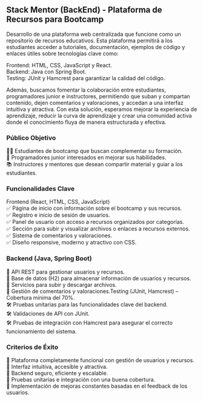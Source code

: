 ## Stack Mentor (BackEnd) - Plataforma de Recursos para Bootcamp  

Desarrollo de una plataforma web centralizada que funcione como un repositorio de recursos educativos. Esta plataforma permitirá a los estudiantes acceder a tutoriales, documentación, ejemplos de código y enlaces útiles sobre tecnologías clave como:

Frontend: HTML, CSS, JavaScript y React.  
Backend: Java con Spring Boot.  
Testing: JUnit y Hamcrest para garantizar la calidad del código.

Además, buscamos fomentar la colaboración entre estudiantes, programadores junior e instructores, permitiendo que suban y compartan contenido, dejen comentarios y valoraciones, y accedan a una interfaz intuitiva y atractiva. Con esta solución, esperamos mejorar la experiencia de aprendizaje, reducir la curva de aprendizaje y crear una comunidad activa donde el conocimiento fluya de manera estructurada y efectiva.

### Público Objetivo  
👨‍💻 Estudiantes de bootcamp que buscan complementar su formación.  
🚀 Programadores junior interesados en mejorar sus habilidades.  
📚 Instructores y mentores que desean compartir material y guiar a los estudiantes.  

### Funcionalidades Clave  
Frontend (React, HTML, CSS, JavaScript)  
✅ Página de inicio con información sobre el bootcamp y sus recursos.  
✅ Registro e inicio de sesión de usuarios.  
✅ Panel de usuario con acceso a recursos organizados por categorías.  
✅ Sección para subir y visualizar archivos o enlaces a recursos externos.  
✅ Sistema de comentarios y valoraciones.  
✅ Diseño responsive, moderno y atractivo con CSS.

### Backend (Java, Spring Boot)  
🔹 API REST para gestionar usuarios y recursos.  
🔹 Base de datos (H2) para almacenar información de usuarios y recursos.  
🔹 Servicios para subir y descargar archivos.  
🔹 Gestión de comentarios y valoraciones.Testing (JUnit, Hamcrest) – Cobertura mínima del 70%.  
🛠️ Pruebas unitarias para las funcionalidades clave del backend.  
🛠️ Validaciones de API con JUnit.  
🛠️ Pruebas de integración con Hamcrest para asegurar el correcto funcionamiento del sistema.  

### Criterios de Éxito  
🎯 Plataforma completamente funcional con gestión de usuarios y recursos.  
🎯 Interfaz intuitiva, accesible y atractiva.  
🎯 Backend seguro, eficiente y escalable.  
🎯 Pruebas unitarias e integración con una buena cobertura.  
🎯 Implementación de mejoras constantes basadas en el feedback de los usuarios.
